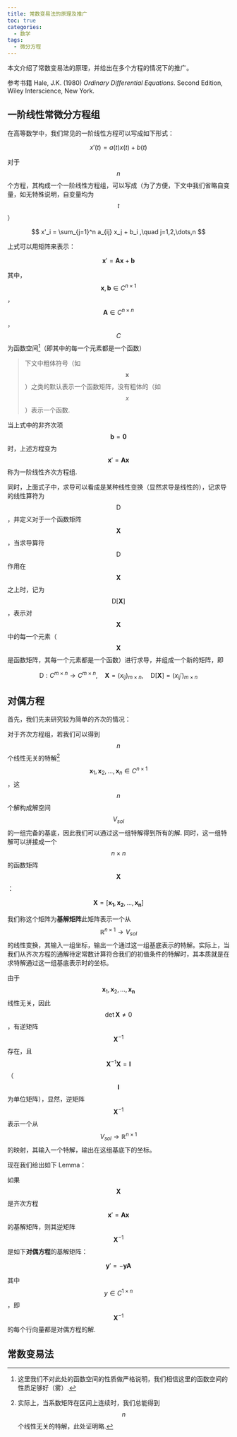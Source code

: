 ```yaml
---
title: 常数变易法的原理及推广
toc: true 
categories:
  - 数学
tags:
  - 微分方程
---
```


本文介绍了常数变易法的原理，并给出在多个方程的情况下的推广。

<!-- more -->

 参考书籍 Hale, J.K. (1980) *Ordinary Differential Equations*. Second Edition, Wiley Interscience, New York. 

## 一阶线性常微分方程组

在高等数学中，我们常见的一阶线性方程可以写成如下形式：

$$ x'(t) = a(t) x(t) + b(t) $$

对于 $$n$$ 个方程，其构成一个一阶线性方程组，可以写成（为了方便，下文中我们省略自变量，如无特殊说明，自变量均为 $$t$$）

$$ x'_i = \sum_{j=1}^n a_{ij} x_j + b_i ,\quad j=1,2,\dots,n $$

上式可以用矩阵来表示：

$$ \mathbf{x}' = \mathbf{A} \mathbf{x} + \mathbf{b} $$

其中，$$\mathbf{x}, \mathbf{b} \in C^{n \times 1}$$，$$\mathbf{A} \in C^{n \times n}$$，$$C$$ 为函数空间[^1]（即其中的每一个元素都是一个函数）

> 下文中粗体符号（如$$\mathbf{x}$$）之类的默认表示一个函数矩阵，没有粗体的（如 $$x$$）表示一个函数.

[^1]:这里我们不对此处的函数空间的性质做严格说明，我们相信这里的函数空间的性质足够好（雾）.

当上式中的非齐次项 $$\mathbf{b} = \mathbf{0}$$ 时，上述方程变为 $$\mathbf{x}' = \mathbf{A} \mathbf{x}$$ 称为一阶线性齐次方程组.

同时，上面式子中，求导可以看成是某种线性变换（显然求导是线性的），记求导的线性算符为 $$\mathrm{D}$$，并定义对于一个函数矩阵 $$\mathbf{X}$$，当求导算符 $$\mathrm{D}$$ 作用在 $$\mathbf{X}$$ 之上时，记为 $$\mathrm{D}[\mathbf{X}]$$，表示对 $$\mathbf{X}$$ 中的每一个元素（$$\mathbf{X}$$ 是函数矩阵，其每一个元素都是一个函数）进行求导，并组成一个新的矩阵，即

$$ \mathrm{D}:C^{m \times n} \to C^{m \times n}, \quad \mathbf{X} = (x_{ij})_{m \times n}, \quad \mathrm{D}[\mathbf{X}] = (x_{ij}')_{m \times n} $$

## 对偶方程

首先，我们先来研究较为简单的齐次的情况：

对于齐次方程组，若我们可以得到 $$n$$ 个线性无关的特解[^2] $$\mathbf{x}_1,\mathbf{x}_2,\dots,\mathbf{x}_n \in C^{n \times 1}$$，这 $$n$$ 个解构成解空间 $$V_{sol}$$ 的一组完备的基底，因此我们可以通过这一组特解得到所有的解. 同时，这一组特解可以拼接成一个 $$n \times n$$ 的函数矩阵 $$\mathbf{X}$$：

[^2]: 实际上，当系数矩阵在区间上连续时，我们总能得到 $$n$$ 个线性无关的特解，此处证明略.

$$ \mathbf{X} = [\mathbf{x_1}, \mathbf{x_2}, \dots, \mathbf{x_n}] $$

我们称这个矩阵为**基解矩阵**此矩阵表示一个从 $$\mathbb{R}^{n \times 1} \to V_{sol}$$ 的线性变换，其输入一组坐标，输出一个通过这一组基底表示的特解。实际上，当我们从齐次方程的通解待定常数计算符合我们的初值条件的特解时，其本质就是在求特解通过这一组基底表示时的坐标。

由于 $$\mathbf{x}_1,\mathbf{x}_2,\dots ,\mathbf{x_n}$$ 线性无关，因此 $$\det \mathbf{X} \neq 0$$，有逆矩阵 $$\mathbf{X}^{-1}$$ 存在，且 $$\mathbf{X}^{-1} \mathbf{X} = \mathbf{I}$$（$$\mathbf{I}$$ 为单位矩阵），显然，逆矩阵 $$\mathbf{X}^{-1}$$ 表示一个从 $$V_{sol} \to \mathbb{R}^{n \times 1}$$ 的映射，其输入一个特解，输出在这组基底下的坐标。

现在我们给出如下 Lemma：

如果 $$\mathbf{X}$$ 是齐次方程 $$\mathbf{x}' = \mathbf{A} \mathbf{x}$$ 的基解矩阵，则其逆矩阵 $$\mathbf{X}^{-1}$$ 是如下**对偶方程**的基解矩阵：

$$ \mathbf{y}' = - \mathbf{y} \mathbf{A} $$

其中 $$y \in C^{1 \times n}$$，即 $$\mathbf{X}^{-1}$$ 的每个行向量都是对偶方程的解.

## 常数变易法


